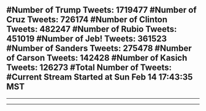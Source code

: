 #Number of Trump Tweets: 1719477
#Number of Cruz Tweets: 726174
#Number of Clinton Tweets: 482247
#Number of Rubio Tweets: 451019
#Number of Jeb! Tweets: 361523
#Number of Sanders Tweets: 275478
#Number of Carson Tweets: 142428
#Number of Kasich Tweets: 126273
#Total Number of Tweets:  
#Current Stream Started at Sun Feb 14 17:43:35 MST
---
---
---
